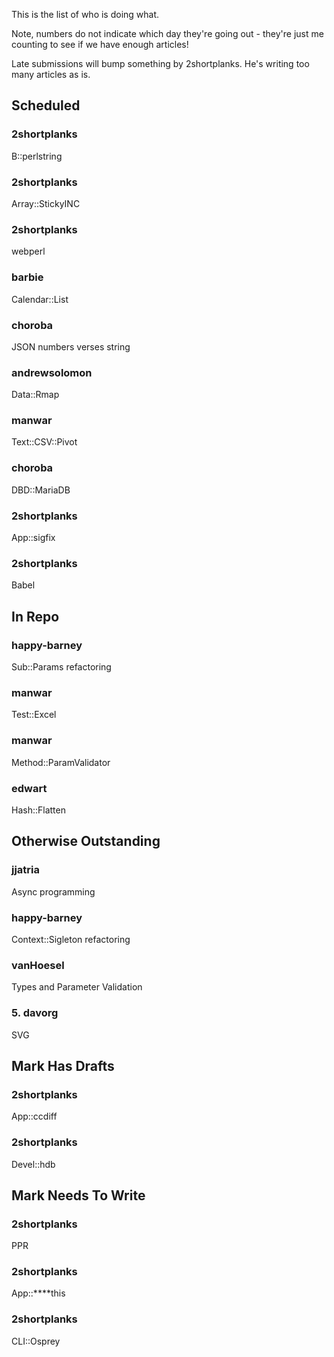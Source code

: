 This is the list of who is doing what.

Note, numbers do not indicate which day they're going out - they're just me counting to see if we have enough articles!

Late submissions will bump something by 2shortplanks.  He's writing too many articles as is.

## Scheduled

### 2shortplanks

B::perlstring

### 2shortplanks

Array::StickyINC

### 2shortplanks

webperl

### barbie

Calendar::List

### choroba

JSON numbers verses string

### andrewsolomon

Data::Rmap

### manwar

Text::CSV::Pivot

### choroba

DBD::MariaDB

### 2shortplanks

App::sigfix

### 2shortplanks

Babel

## In Repo

### happy-barney

Sub::Params refactoring

### manwar

Test::Excel

### manwar

Method::ParamValidator

### edwart

Hash::Flatten

## Otherwise Outstanding

### jjatria

Async programming

### happy-barney

Context::Sigleton refactoring

### vanHoesel

Types and Parameter Validation

### 5. davorg

SVG

## Mark Has Drafts

### 2shortplanks

App::ccdiff

### 2shortplanks

Devel::hdb

## Mark Needs To Write

### 2shortplanks

PPR

### 2shortplanks

App::****this

### 2shortplanks

CLI::Osprey

